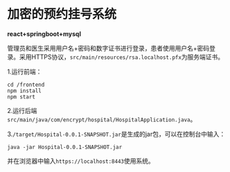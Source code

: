 # 加密的预约挂号系统

**react+springboot+mysql**

管理员和医生采用用户名+密码和数字证书进行登录，患者使用用户名+密码登录。采用HTTPS协议，`src/main/resources/rsa.localhost.pfx`为服务端证书。

1.运行前端：
```
cd /frontend
npm install
npm start
```
2.运行后端`src/main/java/com/encrypt/hospital/HospitalApplication.java`。

3.`/target/Hospital-0.0.1-SNAPSHOT.jar`是生成的jar包，可以在控制台中输入：
```
java -jar Hospital-0.0.1-SNAPSHOT.jar
```
并在浏览器中输入`https://localhost:8443`使用系统。
